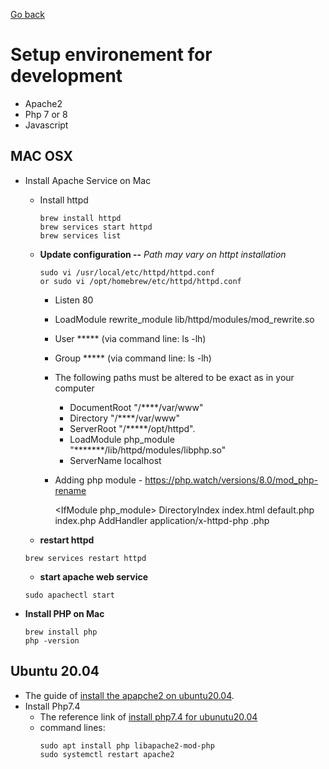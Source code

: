 [Go back](https://georgeeliotarchive.github.io/)
# Setup environement for development
-   Apache2
-   Php 7 or 8
-   Javascript


## MAC OSX 
- Install Apache Service on Mac
    -   Install httpd
        ```
        brew install httpd
        brew services start httpd
        brew services list
        ```
    

    -   **Update configuration --**  _Path may vary on httpt installation_
    
        ```
        sudo vi /usr/local/etc/httpd/httpd.conf
        or sudo vi /opt/homebrew/etc/httpd/httpd.conf
        ```      
        -   Listen 80
        -   LoadModule rewrite_module lib/httpd/modules/mod_rewrite.so
        -   User ***** (via command line: ls -lh)
        -   Group ***** (via command line: ls -lh)
        
        -   The following paths must be altered to be exact as in your computer
            -   DocumentRoot "/****/var/www"  
            -   Directory "/****/var/www"  
            -   ServerRoot "/*****/opt/httpd". 
            -   LoadModule php_module "*******/lib/httpd/modules/libphp.so"
            -   ServerName localhost

        -   Adding php module - https://php.watch/versions/8.0/mod_php-rename    
        
            <IfModule php_module\> 
            DirectoryIndex index.html default.php index.php 
            AddHandler application/x-httpd-php .php
            </IfModule>
            

    -  **restart httpd**
    ```
    brew services restart httpd     
    ```
    -  **start apache web service**
    ```
    sudo apachectl start 
    ```

-   **Install PHP on Mac**
    ```
    brew install php
    php -version
    ```

## Ubuntu 20.04
-   The guide of [install the apapche2 on ubuntu20.04](https://www.digitalocean.com/community/tutorials/how-to-install-the-apache-web-server-on-ubuntu-20-04).
-   Install Php7.4
    -   The reference link of [install php7.4 for ubunutu20.04](https://linuxize.com/post/how-to-install-php-on-ubuntu-20-04/)
    -   command lines:
        ``` 
        sudo apt install php libapache2-mod-php
        sudo systemctl restart apache2 
        ```
        
  
